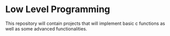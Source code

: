 # Low Level Programming 

This repository will contain projects that will implement basic c functions as well as some advanced functionalities.